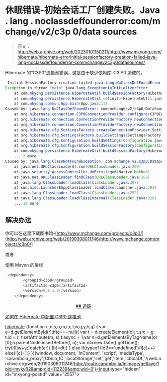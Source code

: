 # 休眠错误-初始会话工厂创建失败。Java . lang . noclassdeffounderror:com/m change/v2/c3p 0/data sources

> 原文：<http://web.archive.org/web/20230101150211/http://www.mkyong.com/hibernate/hibernate-errorinitial-sessionfactory-creation-failed-java-lang-noclassdeffounderror-commchangev2c3p0datasources/>

Hibernate 的“C3P0”连接池错误，这是由于缺少依赖库–C3 P0 造成的。

```java
 Initial SessionFactory creation failed.java.lang.NoClassDefFoundError: com/mchange/v2/c3p0/DataSources
Exception in thread "main" java.lang.ExceptionInInitializerError
	at com.mkyong.persistence.HibernateUtil.buildSessionFactory(HibernateUtil.java:19)
	at com.mkyong.persistence.HibernateUtil.<clinit>(HibernateUtil.java:8)
	at com.mkyong.common.App.main(App.java:11)
Caused by: java.lang.NoClassDefFoundError: com/mchange/v2/c3p0/DataSources
	at org.hibernate.connection.C3P0ConnectionProvider.configure(C3P0ConnectionProvider.java:154)
	at org.hibernate.connection.ConnectionProviderFactory.newConnectionProvider(ConnectionProviderFactory.java:124)
	at org.hibernate.connection.ConnectionProviderFactory.newConnectionProvider(ConnectionProviderFactory.java:56)
	at org.hibernate.cfg.SettingsFactory.createConnectionProvider(SettingsFactory.java:410)
	at org.hibernate.cfg.SettingsFactory.buildSettings(SettingsFactory.java:62)
	at org.hibernate.cfg.Configuration.buildSettings(Configuration.java:2009)
	at org.hibernate.cfg.Configuration.buildSessionFactory(Configuration.java:1292)
	at com.mkyong.persistence.HibernateUtil.buildSessionFactory(HibernateUtil.java:13)
	... 2 more
Caused by: java.lang.ClassNotFoundException: com.mchange.v2.c3p0.DataSources
	at java.net.URLClassLoader$1.run(URLClassLoader.java:200)
	at java.security.AccessController.doPrivileged(Native Method)
	at java.net.URLClassLoader.findClass(URLClassLoader.java:188)
	at java.lang.ClassLoader.loadClass(ClassLoader.java:307)
	at sun.misc.Launcher$AppClassLoader.loadClass(Launcher.java:301)
	at java.lang.ClassLoader.loadClass(ClassLoader.java:252)
	at java.lang.ClassLoader.loadClassInternal(ClassLoader.java:320)
	... 10 more 
```

## 解决办法

你可以在这里下载图书馆-[http://www.mchange.com/projects/c3p0/](http://web.archive.org/web/20190308011746/http://www.mchange.com/projects/c3p0/)

或者

使用 Maven 的坐标

```java
 <dependency>
		<groupId>c3p0</groupId>
		<artifactId>c3p0</artifactId>
		<version>0.9.1.2</version>
	</dependency> 
```

 <ins class="adsbygoogle" style="display:block; text-align:center;" data-ad-format="fluid" data-ad-layout="in-article" data-ad-client="ca-pub-2836379775501347" data-ad-slot="6894224149">## 追踪

 [如何在 Hibernate 中配置 C3P0 连接池](http://web.archive.org/web/20190308011746/http://www.mkyong.com/hibernate/how-to-configure-the-c3p0-connection-pool-in-hibernate/)

[hibernate](http://web.archive.org/web/20190308011746/http://www.mkyong.com/tag/hibernate/)</ins>![](img/6bde2d55311a53938cf41bca0dc7ef16.png) (function (i,d,s,o,m,r,c,l,w,q,y,h,g) { var e=d.getElementById(r);if(e===null){ var t = d.createElement(o); t.src = g; t.id = r; t.setAttribute(m, s);t.async = 1;var n=d.getElementsByTagName(o)[0];n.parentNode.insertBefore(t, n); var dt=new Date().getTime(); try{i[l][w+y](h,i[l][q+y](h)+'&amp;'+dt);}catch(er){i[h]=dt;} } else if(typeof i[c]!=='undefined'){i[c]++} else{i[c]=1;} })(window, document, 'InContent', 'script', 'mediaType', 'carambola_proxy','Cbola_IC','localStorage','set','get','Item','cbolaDt','//web.archive.org/web/20190308011746/http://route.carambo.la/inimage/getlayer?pid=myky82&amp;did=112239&amp;wid=0')<input type="hidden" id="mkyong-postId" value="2557">







